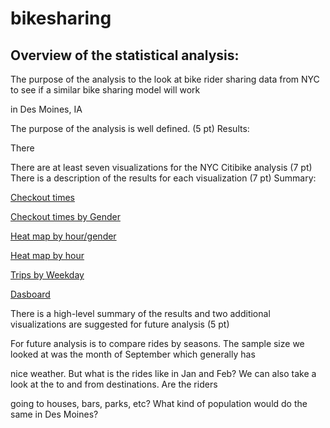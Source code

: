 # bikesharing

## Overview of the statistical analysis:
The purpose of the analysis to the look at bike rider sharing data from NYC to see if a similar bike sharing model will work 

in Des Moines, IA


The purpose of the analysis is well defined. (5 pt)
Results:

There 

There are at least seven visualizations for the NYC Citibike analysis (7 pt)
There is a description of the results for each visualization (7 pt)
Summary:

[Checkout times](https://public.tableau.com/app/profile/adam.eastwood/viz/Module15-3/CheckoutTimes)

[Checkout times by Gender](https://public.tableau.com/app/profile/adam.eastwood/viz/Module15-2/CheckoutTimesbyGender)

[Heat map by hour/gender](https://public.tableau.com/app/profile/adam.eastwood/viz/Module15-1/HeadMapperHour)

[Heat map by hour](https://public.tableau.com/app/profile/adam.eastwood/viz/Module15-4/HeatMap)

[Trips by Weekday](https://public.tableau.com/app/profile/adam.eastwood/viz/Module15_16766504032680/TripsbyGenderbyWeekday)

[Dasboard](https://public.tableau.com/app/profile/adam.eastwood/viz/Module15-5/Dashboard1)

There is a high-level summary of the results and two additional visualizations are suggested for future analysis (5 pt)

For future analysis is to compare rides by seasons. The sample size we looked at was the month of September which generally has

nice weather. But what is the rides like in Jan and Feb? We can also take a look at the to and from destinations. Are the riders

going to houses, bars, parks, etc? What kind of population would do the same in Des Moines?
